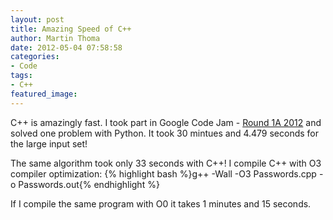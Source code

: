 ```yaml
---
layout: post
title: Amazing Speed of C++
author: Martin Thoma
date: 2012-05-04 07:58:58
categories: 
- Code
tags: 
- C++
featured_image: 
---
```

C++ is amazingly fast. I took part in Google Code Jam - <a href="http://martin-thoma.com/google-code-jam-2012-round-1a-2012/" title="Google Code Jam 2012 – Round 1A 2012">Round 1A 2012</a> and solved one problem with Python. It took 30 mintues and 4.479 seconds for the large input set!

The same algorithm took only 33 seconds with C++! I compile C++ with O3 compiler optimization:
{% highlight bash %}g++ -Wall -O3 Passwords.cpp -o Passwords.out{% endhighlight %}

If I compile the same program with O0 it takes 1 minutes and 15 seconds.
